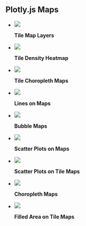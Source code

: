 ## Plotly.js Maps

<div class="grid cards" markdown>


-   [![](https://images.plot.ly/plotly-documentation/thumbnail/mapbox-layers.png)](tile-map-layers.md)

    **Tile Map Layers**


-   [![](https://images.plot.ly/plotly-documentation/thumbnail/mapbox-density.png)](tile-density-heatmaps.md)

    **Tile Density Heatmap**


-   [![](https://images.plot.ly/plotly-documentation/thumbnail/mapbox-choropleth.png)](tile-county-choropleth.md)

    **Tile Choropleth Maps**


-   [![](https://images.plot.ly/plotly-documentation/thumbnail/flight-paths.jpg)](lines-on-maps.md)

    **Lines on Maps**



-   [![](https://images.plot.ly/plotly-documentation/thumbnail/bubble-map.jpg)](bubble-maps.md)

    **Bubble Maps**


-   [![](https://images.plot.ly/plotly-documentation/thumbnail/scatter-plot-on-maps.jpg)](scatter-plots-on-maps.md)

    **Scatter Plots on Maps**


-   [![](https://images.plot.ly/plotly-documentation/thumbnail/scatter-mapbox.jpg)](scatter-tile-maps.md)

    **Scatter Plots on Tile Maps**



-   [![](https://images.plot.ly/plotly-documentation/thumbnail/choropleth.jpg)](choropleth-maps.md)

    **Choropleth Maps**



-   [![](https://images.plot.ly/plotly-documentation/thumbnail/area.jpg)](filled-area-on-map.md)

    **Filled Area on Tile Maps**



</div>